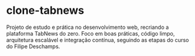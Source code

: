 # clone-tabnews
Projeto de estudo e prática no desenvolvimento web, recriando a plataforma TabNews do zero. Foco em boas práticas, código limpo, arquitetura escalável e integração contínua, seguindo as etapas do curso do Filipe Deschamps.
